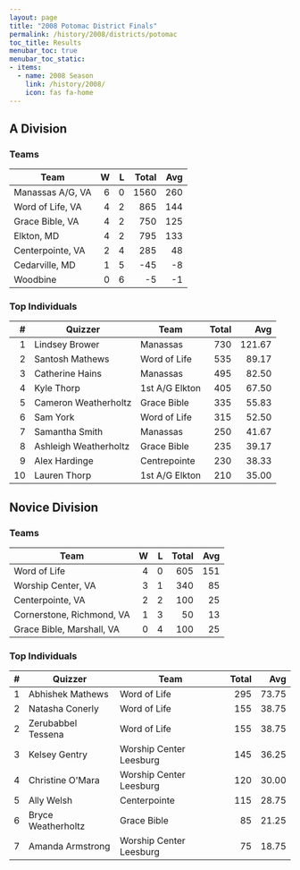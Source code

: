 ```yaml
---
layout: page
title: "2008 Potomac District Finals"
permalink: /history/2008/districts/potomac
toc_title: Results
menubar_toc: true
menubar_toc_static:
- items:
  - name: 2008 Season
    link: /history/2008/
    icon: fas fa-home
---
```


## A Division

### Teams

| Team             |    W |    L | Total |  Avg |
| ---------------- | ---: | ---: | ----: | ---: |
| Manassas A/G, VA |    6 |    0 |  1560 |  260 |
| Word of Life, VA |    4 |    2 |   865 |  144 |
| Grace Bible, VA  |    4 |    2 |   750 |  125 |
| Elkton, MD       |    4 |    2 |   795 |  133 |
| Centerpointe, VA |    2 |    4 |   285 |   48 |
| Cedarville, MD   |    1 |    5 |   -45 |   -8 |
| Woodbine         |    0 |    6 |    -5 |   -1 |

### Top Individuals

|    # | Quizzer               | Team           | Total |    Avg |
| ---: | --------------------- | -------------- | ----: | -----: |
|    1 | Lindsey Brower        | Manassas       |   730 | 121.67 |
|    2 | Santosh Mathews       | Word of Life   |   535 |  89.17 |
|    3 | Catherine Hains       | Manassas       |   495 |  82.50 |
|    4 | Kyle Thorp            | 1st A/G Elkton |   405 |  67.50 |
|    5 | Cameron Weatherholtz  | Grace Bible    |   335 |  55.83 |
|    6 | Sam York              | Word of Life   |   315 |  52.50 |
|    7 | Samantha Smith        | Manassas       |   250 |  41.67 |
|    8 | Ashleigh Weatherholtz | Grace Bible    |   235 |  39.17 |
|    9 | Alex Hardinge         | Centrepointe   |   230 |  38.33 |
|   10 | Lauren Thorp          | 1st A/G Elkton |   210 |  35.00 |

## Novice Division

### Teams

| Team                      |    W |    L | Total |  Avg |
| ------------------------- | ---: | ---: | ----: | ---: |
| Word of Life              |    4 |    0 |   605 |  151 |
| Worship Center, VA        |    3 |    1 |   340 |   85 |
| Centerpointe, VA          |    2 |    2 |   100 |   25 |
| Cornerstone, Richmond, VA |    1 |    3 |    50 |   13 |
| Grace Bible, Marshall, VA |    0 |    4 |   100 |   25 |

### Top Individuals

|    # | Quizzer            | Team                    | Total |   Avg |
| ---: | ------------------ | ----------------------- | ----: | ----: |
|    1 | Abhishek Mathews   | Word of Life            |   295 | 73.75 |
|    2 | Natasha Conerly    | Word of Life            |   155 | 38.75 |
|    2 | Zerubabbel Tessena | Word of Life            |   155 | 38.75 |
|    3 | Kelsey Gentry      | Worship Center Leesburg |   145 | 36.25 |
|    4 | Christine O'Mara   | Worship Center Leesburg |   120 | 30.00 |
|    5 | Ally Welsh         | Centerpointe            |   115 | 28.75 |
|    6 | Bryce Weatherholtz | Grace Bible             |    85 | 21.25 |
|    7 | Amanda Armstrong   | Worship Center Leesburg |    75 | 18.75 |

